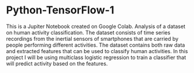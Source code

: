 # Python-TensorFlow-1
This is a Jupiter Notebook created on Google Colab.
Analysis of a dataset on human activity classification. The dataset consists of time series recordings from the inertial sensors of smartphones that are carried by people performing different activities. The dataset contains both raw data and extracted features that can be used to classify human activities. In this project I will be using multiclass logistic regression to train a classifier that will predict activity based on the features.
